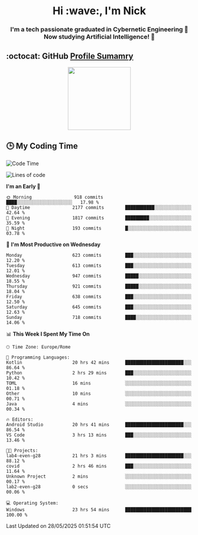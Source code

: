 <h1 align="center">Hi :wave:, I'm Nick</h1>

<h3 align="center">I'm a tech passionate graduated in Cybernetic Engineering 🤖<br>
Now studying Artificial Intelligence! 🧠</h3>


## :octocat: GitHub <a href="https://github.com/vn7n24fzkq/github-profile-summary-cards">Profile Sumamry</a>

<p align="center">
   <img style="height:170px;display:inline-block"  src="http://github-profile-summary-cards.vercel.app/api/cards/profile-details?username=CodeClimberNT&theme=github_dark" />
<!--    <img style="height:170px;display:inline-block"  src="http://github-profile-summary-cards.vercel.app/api/cards/repos-per-language?username=CodeClimberNT&theme=github_dark&exclude=" /> -->
</p>

 ## :clock3: My Coding Time 
 
<!--START_SECTION:waka-->
![Code Time](http://img.shields.io/badge/Code%20Time-586%20hrs%201%20min-blue)

![Lines of code](https://img.shields.io/badge/From%20Hello%20World%20I%27ve%20Written-5.2%20million%20lines%20of%20code-blue)

**I'm an Early 🐤** 

```text
🌞 Morning                918 commits         ████░░░░░░░░░░░░░░░░░░░░░   17.98 % 
🌆 Daytime                2177 commits        ███████████░░░░░░░░░░░░░░   42.64 % 
🌃 Evening                1817 commits        █████████░░░░░░░░░░░░░░░░   35.59 % 
🌙 Night                  193 commits         █░░░░░░░░░░░░░░░░░░░░░░░░   03.78 % 
```
📅 **I'm Most Productive on Wednesday** 

```text
Monday                   623 commits         ███░░░░░░░░░░░░░░░░░░░░░░   12.20 % 
Tuesday                  613 commits         ███░░░░░░░░░░░░░░░░░░░░░░   12.01 % 
Wednesday                947 commits         █████░░░░░░░░░░░░░░░░░░░░   18.55 % 
Thursday                 921 commits         █████░░░░░░░░░░░░░░░░░░░░   18.04 % 
Friday                   638 commits         ███░░░░░░░░░░░░░░░░░░░░░░   12.50 % 
Saturday                 645 commits         ███░░░░░░░░░░░░░░░░░░░░░░   12.63 % 
Sunday                   718 commits         ████░░░░░░░░░░░░░░░░░░░░░   14.06 % 
```


📊 **This Week I Spent My Time On** 

```text
🕑︎ Time Zone: Europe/Rome

💬 Programming Languages: 
Kotlin                   20 hrs 42 mins      ██████████████████████░░░   86.64 % 
Python                   2 hrs 29 mins       ███░░░░░░░░░░░░░░░░░░░░░░   10.42 % 
TOML                     16 mins             ░░░░░░░░░░░░░░░░░░░░░░░░░   01.18 % 
Other                    10 mins             ░░░░░░░░░░░░░░░░░░░░░░░░░   00.71 % 
Java                     4 mins              ░░░░░░░░░░░░░░░░░░░░░░░░░   00.34 % 

🔥 Editors: 
Android Studio           20 hrs 41 mins      ██████████████████████░░░   86.54 % 
VS Code                  3 hrs 13 mins       ███░░░░░░░░░░░░░░░░░░░░░░   13.46 % 

🐱‍💻 Projects: 
lab4-even-g28            21 hrs 3 mins       ██████████████████████░░░   88.12 % 
covid                    2 hrs 46 mins       ███░░░░░░░░░░░░░░░░░░░░░░   11.64 % 
Unknown Project          2 mins              ░░░░░░░░░░░░░░░░░░░░░░░░░   00.17 % 
lab2-even-g28            0 secs              ░░░░░░░░░░░░░░░░░░░░░░░░░   00.06 % 

💻 Operating System: 
Windows                  23 hrs 54 mins      █████████████████████████   100.00 % 
```


 Last Updated on 28/05/2025 01:51:54 UTC
<!--END_SECTION:waka-->

